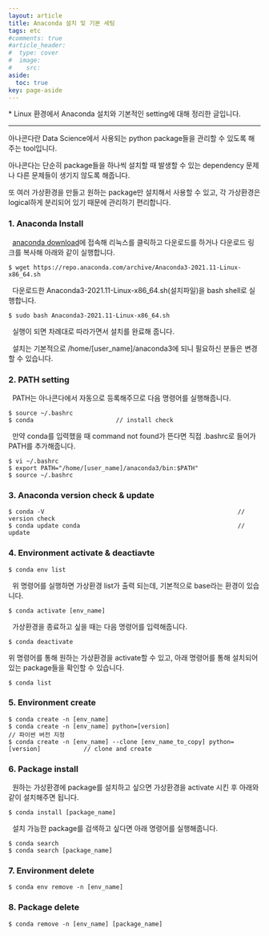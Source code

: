 ```yaml
---
layout: article
title: Anaconda 설치 및 기본 세팅
tags: etc
#comments: true
#article_header:
#  type: cover
#  image:
#    src:
aside:
  toc: true
key: page-aside
---
```


  \* Linux 환경에서 Anaconda 설치와 기본적인 setting에 대해 정리한 글입니다.  

  --------------------------------------------------------------------------------------


아나콘다란 Data Science에서 사용되는 python package들을 관리할 수 있도록 해주는 tool입니다.  

아나콘다는 단순히 package들을 하나씩 설치할 때 발생할 수 있는 dependency 문제나 다른 문제들이 생기지 않도록 해줍니다.

또 여러 가상환경을 만들고 원하는 package만 설치해서 사용할 수 있고,
각 가상환경은 logical하게 분리되어 있기 때문에 관리하기 편리합니다.


### 1. Anaconda Install

&nbsp;&nbsp;[anaconda download](https://www.anaconda.com/products/individual)에 접속해 리눅스를 클릭하고 다운로드를 하거나 다운로드 링크를 복사해 아래와 같이 실행합니다.

    $ wget https://repo.anaconda.com/archive/Anaconda3-2021.11-Linux-x86_64.sh

&nbsp;&nbsp;다운로드한 Anaconda3-2021.11-Linux-x86_64.sh(설치파일)을 bash shell로 실행합니다.

    $ sudo bash Anaconda3-2021.11-Linux-x86_64.sh

&nbsp;&nbsp;실행이 되면 차례대로 따라가면서 설치를 완료해 줍니다.

&nbsp;&nbsp;설치는 기본적으로 /home/[user_name]/anaconda3에 되니 필요하신 분들은 변경할 수 있습니다.

### 2. PATH setting

&nbsp;&nbsp;PATH는 아나콘다에서 자동으로 등록해주므로 다음 명령어를 실행해줍니다.

    $ source ~/.bashrc
    $ conda                       // install check

&nbsp;&nbsp;만약 conda를 입력했을 때 command not found가 뜬다면 직접 .bashrc로 들어가 PATH를 추가해줍니다.

    $ vi ~/.bashrc
    $ export PATH="/home/[user_name]/anaconda3/bin:$PATH"
    $ source ~/.bashrc

### 3. Anaconda version check & update

    $ conda -V                                                      // version check
    $ conda update conda                                            // update

### 4. Environment activate & deactiavte

    $ conda env list

&nbsp;&nbsp;위 명령어를 실행하면 가상환경 list가 출력 되는데, 기본적으로 base라는 환경이 있습니다.

    $ conda activate [env_name]

&nbsp;&nbsp;가상환경을 종료하고 싶을 때는 다음 명령어를 입력해줍니다.

    $ conda deactivate

위 명령어를 통해 원하는 가상환경을 activate할 수 있고, 아래 명령어를 통해 설치되어 있는 package들을 확인할 수 있습니다.

    $ conda list

### 5. Environment create

    $ conda create -n [env_name]
    $ conda create -n [env_name] python=[version]                                       // 파이썬 버전 지정
    $ conda create -n [env_name] --clone [env_name_to_copy] python=[version]            // clone and create

### 6. Package install

&nbsp;&nbsp;원하는 가상환경에 package를 설치하고 싶으면 가상환경을 activate 시킨 후 아래와 같이 설치해주면 됩니다.

    $ conda install [package_name]

&nbsp;&nbsp;설치 가능한 package를 검색하고 싶다면 아래 명령어를 실행해줍니다.

    $ conda search
    $ conda search [package_name]


### 7. Environment delete

    $ conda env remove -n [env_name]

### 8. Package delete

    $ conda remove -n [env_name] [package_name]
